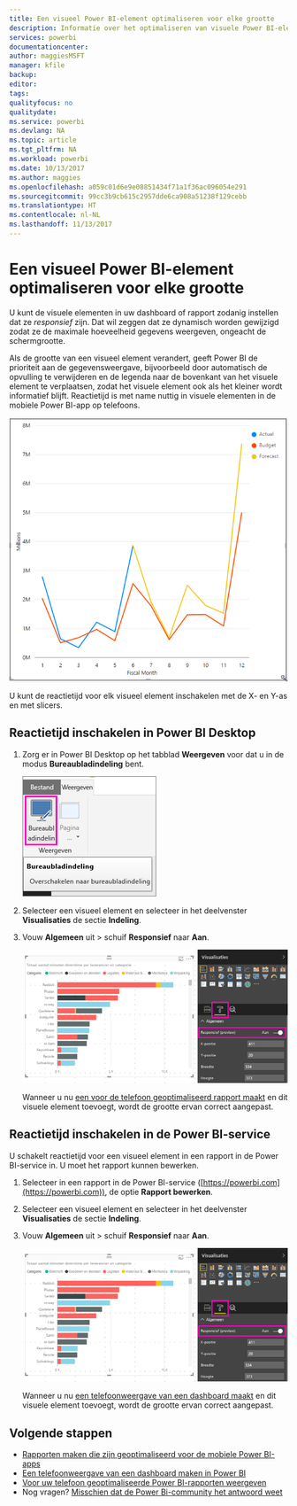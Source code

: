 ```yaml
---
title: Een visueel Power BI-element optimaliseren voor elke grootte
description: Informatie over het optimaliseren van visuele Power BI-elementen en de Power BI-service voor de mobiele Power BI-apps.
services: powerbi
documentationcenter: 
author: maggiesMSFT
manager: kfile
backup: 
editor: 
tags: 
qualityfocus: no
qualitydate: 
ms.service: powerbi
ms.devlang: NA
ms.topic: article
ms.tgt_pltfrm: NA
ms.workload: powerbi
ms.date: 10/13/2017
ms.author: maggies
ms.openlocfilehash: a059c01d6e9e08851434f71a1f36ac096054e291
ms.sourcegitcommit: 99cc3b9cb615c2957dde6ca908a51238f129cebb
ms.translationtype: HT
ms.contentlocale: nl-NL
ms.lasthandoff: 11/13/2017
---
```

# <a name="optimize-a-power-bi-visual-for-any-size"></a>Een visueel Power BI-element optimaliseren voor elke grootte
U kunt de visuele elementen in uw dashboard of rapport zodanig instellen dat ze *responsief* zijn. Dat wil zeggen dat ze dynamisch worden gewijzigd zodat ze de maximale hoeveelheid gegevens weergeven, ongeacht de schermgrootte.

Als de grootte van een visueel element verandert, geeft Power BI de prioriteit aan de gegevensweergave, bijvoorbeeld door automatisch de opvulling te verwijderen en de legenda naar de bovenkant van het visuele element te verplaatsen, zodat het visuele element ook als het kleiner wordt informatief blijft. Reactietijd is met name nuttig in visuele elementen in de mobiele Power BI-app op telefoons.

![Reactietijd bij het wijzigen van de grootte van visuele elementen](media/desktop-create-responsive-visuals/power-bi-responsive-visual.gif)

U kunt de reactietijd voor elk visueel element inschakelen met de X- en Y-as en met slicers.

## <a name="turn-on-responsiveness-in-power-bi-desktop"></a>Reactietijd inschakelen in Power BI Desktop
1. Zorg er in Power BI Desktop op het tabblad **Weergeven** voor dat u in de modus **Bureaubladindeling** bent.
   
    ![Het pictogram Bureaubladindeling](media/desktop-create-responsive-visuals/power-bi-desktop-layout.png)
2. Selecteer een visueel element en selecteer in het deelvenster **Visualisaties** de sectie **Indeling**.
3. Vouw **Algemeen** uit > schuif **Responsief** naar **Aan**.
   
    ![Responsief aan](media/desktop-create-responsive-visuals/power-bi-turn-responsive-on.png)
   
     Wanneer u nu [een voor de telefoon geoptimaliseerd rapport maakt](desktop-create-phone-report.md) en dit visuele element toevoegt, wordt de grootte ervan correct aangepast.

## <a name="turn-on-responsiveness-in-the-power-bi-service"></a>Reactietijd inschakelen in de Power BI-service
U schakelt reactietijd voor een visueel element in een rapport in de Power BI-service in. U moet het rapport kunnen bewerken.

1. Selecteer in een rapport in de Power BI-service ([https://powerbi.com](https://powerbi.com)), de optie **Rapport bewerken**.
2. Selecteer een visueel element en selecteer in het deelvenster **Visualisaties** de sectie **Indeling**.
3. Vouw **Algemeen** uit > schuif **Responsief** naar **Aan**.
   
    ![Responsief aan](media/desktop-create-responsive-visuals/power-bi-turn-responsive-on.png)
   
     Wanneer u nu [een telefoonweergave van een dashboard maakt](service-create-dashboard-mobile-phone-view.md) en dit visuele element toevoegt, wordt de grootte ervan correct aangepast.

## <a name="next-steps"></a>Volgende stappen
* [Rapporten maken die zijn geoptimaliseerd voor de mobiele Power BI-apps](desktop-create-phone-report.md)
* [Een telefoonweergave van een dashboard maken in Power BI](service-create-dashboard-mobile-phone-view.md)
* [Voor uw telefoon geoptimaliseerde Power BI-rapporten weergeven](mobile-apps-view-phone-report.md)
* Nog vragen? [Misschien dat de Power Bi-community het antwoord weet](http://community.powerbi.com/)

